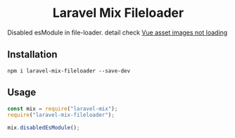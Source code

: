 <h1 align="center">
    Laravel Mix Fileloader
</h1>

Disabled esModule in file-loader. detail check [Vue asset images not loading](https://github.com/laravel-mix/laravel-mix/issues/2756)

## Installation

```
npm i laravel-mix-fileloader --save-dev
```

## Usage

```js
const mix = require("laravel-mix");
require("laravel-mix-fileloader");

mix.disabledEsModule();
```
